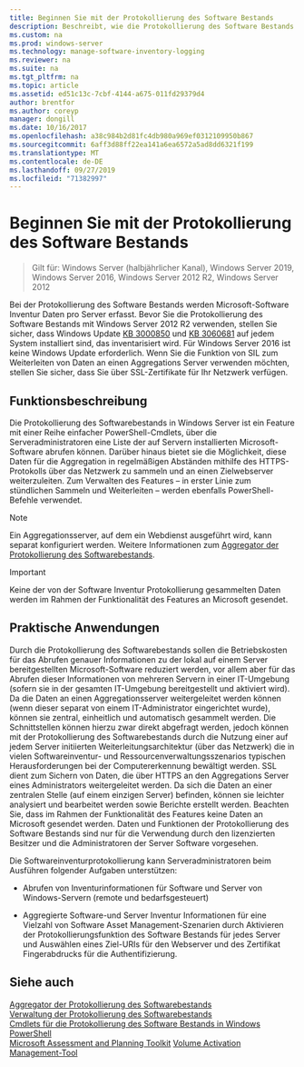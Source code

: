 ```yaml
---
title: Beginnen Sie mit der Protokollierung des Software Bestands
description: Beschreibt, wie die Protokollierung des Software Bestands installiert und gestartet wird.
ms.custom: na
ms.prod: windows-server
ms.technology: manage-software-inventory-logging
ms.reviewer: na
ms.suite: na
ms.tgt_pltfrm: na
ms.topic: article
ms.assetid: ed51c13c-7cbf-4144-a675-011fd29379d4
author: brentfor
ms.author: coreyp
manager: dongill
ms.date: 10/16/2017
ms.openlocfilehash: a38c984b2d81fc4db980a969ef0312109950b867
ms.sourcegitcommit: 6aff3d88ff22ea141a6ea6572a5ad8dd6321f199
ms.translationtype: MT
ms.contentlocale: de-DE
ms.lasthandoff: 09/27/2019
ms.locfileid: "71382997"
---
```

# <a name="get-started-with-software-inventory-logging"></a>Beginnen Sie mit der Protokollierung des Software Bestands

>Gilt für: Windows Server (halbjährlicher Kanal), Windows Server 2019, Windows Server 2016, Windows Server 2012 R2, Windows Server 2012

 Bei der Protokollierung des Software Bestands werden Microsoft-Software Inventur Daten pro Server erfasst. Bevor Sie die Protokollierung des Software Bestands mit Windows Server 2012 R2 verwenden, stellen Sie sicher, dass Windows Update [KB 3000850](https://support.microsoft.com/kb/3000850) und [KB 3060681](https://support.microsoft.com/kb/3060681) auf jedem System installiert sind, das inventarisiert wird. Für Windows Server 2016 ist keine Windows Update erforderlich. Wenn Sie die Funktion von SIL zum Weiterleiten von Daten an einen Aggregations Server verwenden möchten, stellen Sie sicher, dass Sie über SSL-Zertifikate für Ihr Netzwerk verfügen.

## <a name="BKMK_OVER"></a>Funktionsbeschreibung
Die Protokollierung des Softwarebestands in Windows Server ist ein Feature mit einer Reihe einfacher PowerShell-Cmdlets, über die Serveradministratoren eine Liste der auf Servern installierten Microsoft-Software abrufen können. Darüber hinaus bietet sie die Möglichkeit, diese Daten für die Aggregation in regelmäßigen Abständen mithilfe des HTTPS-Protokolls über das Netzwerk zu sammeln und an einen Zielwebserver weiterzuleiten. Zum Verwalten des Features – in erster Linie zum stündlichen Sammeln und Weiterleiten – werden ebenfalls PowerShell-Befehle verwendet.

> [!NOTE]
> Ein Aggregationsserver, auf dem ein Webdienst ausgeführt wird, kann separat konfiguriert werden. Weitere Informationen zum [Aggregator der Protokollierung des Softwarebestands](software-inventory-logging-aggregator.md).

> [!IMPORTANT]
> Keine der von der Software Inventur Protokollierung gesammelten Daten werden im Rahmen der Funktionalität des Features an Microsoft gesendet.

## <a name="BKMK_APP"></a>Praktische Anwendungen
Durch die Protokollierung des Softwarebestands sollen die Betriebskosten für das Abrufen genauer Informationen zu der lokal auf einem Server bereitgestellten Microsoft-Software reduziert werden, vor allem aber für das Abrufen dieser Informationen von mehreren Servern in einer IT-Umgebung (sofern sie in der gesamten IT-Umgebung bereitgestellt und aktiviert wird). Da die Daten an einen Aggregationsserver weitergeleitet werden können (wenn dieser separat von einem IT-Administrator eingerichtet wurde), können sie zentral, einheitlich und automatisch gesammelt werden. Die Schnittstellen können hierzu zwar direkt abgefragt werden, jedoch können mit der Protokollierung des Softwarebestands durch die Nutzung einer auf jedem Server initiierten Weiterleitungsarchitektur (über das Netzwerk) die in vielen Softwareinventur- und Ressourcenverwaltungsszenarios typischen Herausforderungen bei der Computererkennung bewältigt werden. SSL dient zum Sichern von Daten, die über HTTPS an den Aggregations Server eines Administrators weitergeleitet werden. Da sich die Daten an einer zentralen Stelle (auf einem einzigen Server) befinden, können sie leichter analysiert und bearbeitet werden sowie Berichte erstellt werden. Beachten Sie, dass im Rahmen der Funktionalität des Features keine Daten an Microsoft gesendet werden. Daten und Funktionen der Protokollierung des Software Bestands sind nur für die Verwendung durch den lizenzierten Besitzer und die Administratoren der Server Software vorgesehen.

Die Softwareinventurprotokollierung kann Serveradministratoren beim Ausführen folgender Aufgaben unterstützen:

-   Abrufen von Inventurinformationen für Software und Server von Windows-Servern (remote und bedarfsgesteuert)

-   Aggregierte Software-und Server Inventur Informationen für eine Vielzahl von Software Asset Management-Szenarien durch Aktivieren der Protokollierungsfunktion des Software Bestands für jedes Server und Auswählen eines Ziel-URIs für den Webserver und des Zertifikat Fingerabdrucks für die Authentifizierung.

## <a name="see-also"></a>Siehe auch
[Aggregator der Protokollierung des Softwarebestands](https://technet.microsoft.com/library/mt572043.aspx)<br>
[Verwaltung der Protokollierung des Softwarebestands](manage-software-inventory-logging.md)<br>
[Cmdlets für die Protokollierung des Software Bestands in Windows PowerShell](https://technet.microsoft.com/library/dn283390.aspx)<br>
[Microsoft Assessment and Planning Toolkit](https://www.microsoft.com/download/en/details.aspx?id=7826)
[Volume Activation Management-Tool](http://blogs.technet.com/b/volume-licensing/)


